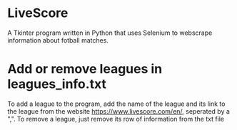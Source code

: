 # LiveScore
A Tkinter program written in Python that uses Selenium to webscrape information about fotball matches.

# Add or remove leagues in leagues_info.txt
To add a league to the program, add the name of the league and its link to the league from the website https://www.livescore.com/en/, seperated by a ",".
To remove a league, just remove its row of information from the txt file
